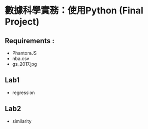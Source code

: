 # 數據科學實務：使用Python (Final Project)
## Requirements :
* PhantomJS
* nba.csv
* gs_2017.jpg
## Lab1
* regression
## Lab2
* similarity

